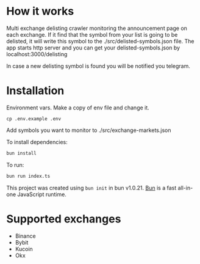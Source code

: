 # How it works

Multi exchange delisting crawler monitoring the announcement page on each exchange. If it find that the symbol from your list is going to be delisted, it will write this symbol to the ./src/delisted-symbols.json file. The app starts http server and you can get your delisted-symbols.json by localhost:3000/delisting

In case a new delisting symbol is found you will be notified you telegram.

# Installation

Environment vars. Make a copy of env file and change it.

```
cp .env.example .env
```

Add symbols you want to monitor to ./src/exchange-markets.json

To install dependencies:

```bash
bun install
```

To run:

```bash
bun run index.ts
```

This project was created using `bun init` in bun v1.0.21. [Bun](https://bun.sh) is a fast all-in-one JavaScript runtime.

# Supported exchanges

-   Binance
-   Bybit
-   Kucoin
-   Okx
